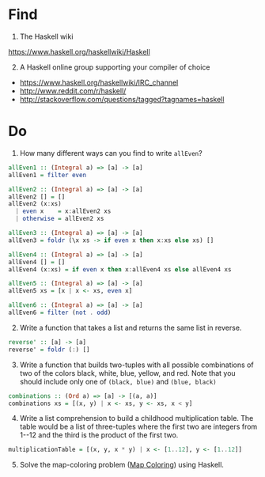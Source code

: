 # Find

1. The Haskell wiki

https://www.haskell.org/haskellwiki/Haskell

2. A Haskell online group supporting your compiler of choice

- https://www.haskell.org/haskellwiki/IRC_channel
- http://www.reddit.com/r/haskell/
- http://stackoverflow.com/questions/tagged?tagnames=haskell

# Do

1. How many different ways can you find to write `allEven`?

```Haskell
allEven1 :: (Integral a) => [a] -> [a]
allEven1 = filter even

allEven2 :: (Integral a) => [a] -> [a]
allEven2 [] = []
allEven2 (x:xs)
  | even x    = x:allEven2 xs
  | otherwise = allEven2 xs

allEven3 :: (Integral a) => [a] -> [a]
allEven3 = foldr (\x xs -> if even x then x:xs else xs) []

allEven4 :: (Integral a) => [a] -> [a]
allEven4 [] = []
allEven4 (x:xs) = if even x then x:allEven4 xs else allEven4 xs

allEven5 :: (Integral a) => [a] -> [a]
allEven5 xs = [x | x <- xs, even x]

allEven6 :: (Integral a) => [a] -> [a]
allEven6 = filter (not . odd)
```

2. Write a function that takes a list and returns the same list in reverse.

```Haskell
reverse' :: [a] -> [a]
reverse' = foldr (:) []
```

3. Write a function that builds two-tuples with all possible combinations of two
of the colors black, white, blue, yellow, and red. Note that you should include
only one of `(black, blue)` and `(blue, black)`

```Haskell
combinations :: (Ord a) => [a] -> [(a, a)]
combinations xs = [(x, y) | x <- xs, y <- xs, x < y]
```

4. Write a list comprehension to build a childhood multiplication table. The
table would be a list of three-tuples where the first two are integers from
1--12 and the third is the product of the first two.

```Haskell
multiplicationTable = [(x, y, x * y) | x <- [1..12], y <- [1..12]]
```

5. Solve the map-coloring problem
([Map Coloring](http://en.wikipedia.org/wiki/Four_color_theorem)) using Haskell.

